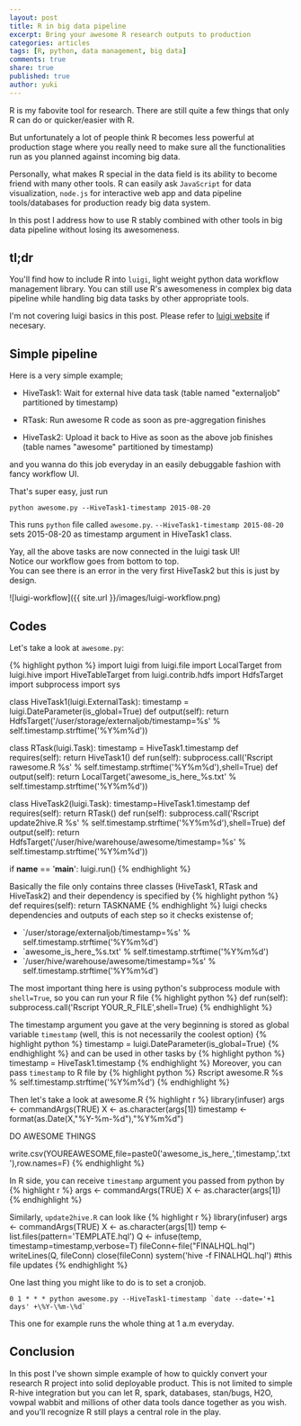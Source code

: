 ```yaml
---
layout: post
title: R in big data pipeline
excerpt: Bring your awesome R research outputs to production
categories: articles
tags: [R, python, data management, big data]
comments: true
share: true
published: true
author: yuki
---
```


<span class = "dropcap">R</span> is my fabovite tool for research. There are still quite a few things that only R can do or quicker/easier with R.

But unfortunately a lot of people think R becomes less powerful at production stage where you really need to make sure all the functionalities run as you planned against incoming big data.

Personally, what makes R special in the data field is its ability to become friend with many other tools. R can easily ask `JavaScript` for data visualization, `node.js` for interactive web app and data pipeline tools/databases for production ready big data system.

In this post I address how to use R stably combined with other tools in big data pipeline without losing its awesomeness.

## tl;dr
You'll find how to include R into `luigi`, light weight python data workflow management library. You can still use R's awesomeness in complex big data pipeline while handling big data tasks by other appropriate tools.

I'm not covering luigi basics in this post. Please refer to [luigi website](http://luigi.readthedocs.org/en/latest/index.html) if necesary.

## Simple pipeline
Here is a very simple example;

* HiveTask1: Wait for external hive data task (table named "externaljob" partitioned by timestamp)

* RTask: Run awesome R code as soon as pre-aggregation finishes

* HiveTask2: Upload it back to Hive as soon as the above job finishes (table names "awesome" partitioned by timestamp)

and you wanna do this job everyday in an easily debuggable fashion with fancy workflow UI.

That's super easy, just run 
  
```
python awesome.py --HiveTask1-timestamp 2015-08-20
```


This runs `python` file called `awesome.py`. `--HiveTask1-timestamp 2015-08-20` sets 2015-08-20 as timestamp argument in HiveTask1 class.




Yay, all the above tasks are now connected in the luigi task UI!  
Notice our workflow goes from bottom to top.  
You can see there is an error in the very first HiveTask2 but this is just by design.

![luigi-workflow]({{ site.url }}/images/luigi-workflow.png)


## Codes
Let's take a look at `awesome.py`:  

{% highlight python %}
import luigi
from luigi.file import LocalTarget
from luigi.hive import HiveTableTarget
from luigi.contrib.hdfs import HdfsTarget
import subprocess
import sys

class HiveTask1(luigi.ExternalTask):
    timestamp = luigi.DateParameter(is_global=True)
    def output(self):
        return HdfsTarget('/user/storage/externaljob/timestamp=%s' % self.timestamp.strftime('%Y%m%d'))

class RTask(luigi.Task):
    timestamp = HiveTask1.timestamp
    def requires(self):
        return HiveTask1()
    def run(self):
        subprocess.call('Rscript rawesome.R %s' % self.timestamp.strftime('%Y%m%d'),shell=True)
    def output(self):
        return LocalTarget('awesome_is_here_%s.txt' % self.timestamp.strftime('%Y%m%d'))

class HiveTask2(luigi.Task):
    timestamp=HiveTask1.timestamp
    def requires(self):
        return RTask()
    def run(self):
        subprocess.call('Rscript update2hive.R %s' % self.timestamp.strftime('%Y%m%d'),shell=True)
    def output(self):
        return HdfsTarget('/user/hive/warehouse/awesome/timestamp=%s' % self.timestamp.strftime('%Y%m%d'))


if __name__ == '__main__':
    luigi.run()
{% endhighlight %}


Basically the file only contains three classes (HiveTask1, RTask and HiveTask2) and their dependency is specified by
{% highlight python %}
def requires(self):
        return TASKNAME
{% endhighlight %}
luigi checks dependencies and outputs of each step so it checks existense of;

- `/user/storage/externaljob/timestamp=%s' % self.timestamp.strftime('%Y%m%d')
- `awesome_is_here_%s.txt' % self.timestamp.strftime('%Y%m%d')
- `/user/hive/warehouse/awesome/timestamp=%s' % self.timestamp.strftime('%Y%m%d')

The most important thing here is using python's subprocess module with `shell=True`, so you can run your R file
{% highlight python %}
def run(self):
        subprocess.call('Rscript YOUR_R_FILE',shell=True)
{% endhighlight %}

The timestamp argument you gave at the very beginning is stored as global variable `timestamp` (well, this is not necessarily the coolest option)
{% highlight python %}
timestamp = luigi.DateParameter(is_global=True)
{% endhighlight %}
and can be used in other tasks by
{% highlight python %}
timestamp = HiveTask1.timestamp
{% endhighlight %}
Moreover, you can pass `timestamp` to R file by
{% highlight python %}
Rscript awesome.R %s % self.timestamp.strftime('%Y%m%d')
{% endhighlight %}


Then let's take a look at awesome.R
{% highlight r %}
library(infuser)
args <- commandArgs(TRUE)
X <- as.character(args[1])
timestamp <- format(as.Date(X,"%Y-%m-%d"),"%Y%m%d")

DO AWESOME THINGS

write.csv(YOUREAWESOME,file=paste0('awesome_is_here_',timestamp,'.txt'),row.names=F)
{% endhighlight %}

In R side, you can receive `timestamp` argument you passed from python by
{% highlight r %}
args <- commandArgs(TRUE)
X <- as.character(args[1])
{% endhighlight %}

Similarly, `update2hive.R` can look like
{% highlight r %}
library(infuser)
args <- commandArgs(TRUE)
X <- as.character(args[1])
temp <- list.files(pattern='TEMPLATE.hql')
Q <- infuse(temp, timestamp=timestamp,verbose=T)
fileConn<-file("FINALHQL.hql")
writeLines(Q, fileConn)
close(fileConn)
system('hive -f FINALHQL.hql')
#this file updates 
{% endhighlight %}


One last thing you might like to do is to set a cronjob.

```
0 1 * * * python awesome.py --HiveTask1-timestamp `date --date='+1 days' +\%Y-\%m-\%d`
```

This one for example runs the whole thing at 1 a.m everyday.

## Conclusion

In this post I've shown simple example of how to quickly convert your research R project into solid deployable product.
This is not limited to simple R-hive integration but you can let R, spark, databases, stan/bugs, H2O, vowpal wabbit and millions of other data tools dance together as you wish. and you'll recognize R still plays a central role in the play.
